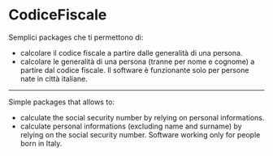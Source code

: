 # CodiceFiscale

Semplici packages che ti permettono di:
- calcolare il codice fiscale a partire dalle generalità di una persona.
- calcolare le generalità di una persona (tranne per nome e cognome) a partire dal codice fiscale.
Il software è funzionante solo per persone nate in città italiane.
__________________________________________________________________________________________________________
Simple packages that allows to:
- calculate the social security number by relying on personal informations.
- calculate personal informations (excluding name and surname) by relying on the social security number.
Software working only for people born in Italy.
